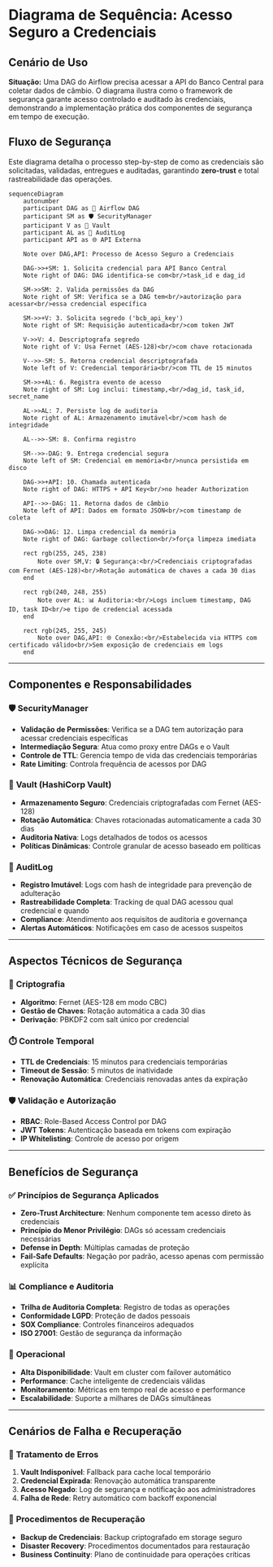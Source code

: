 # Diagrama de Sequência: Acesso Seguro a Credenciais

## Cenário de Uso
**Situação:** Uma DAG do Airflow precisa acessar a API do Banco Central para coletar dados de câmbio. O diagrama ilustra como o framework de segurança garante acesso controlado e auditado às credenciais, demonstrando a implementação prática dos componentes de segurança em tempo de execução.

## Fluxo de Segurança
Este diagrama detalha o processo step-by-step de como as credenciais são solicitadas, validadas, entregues e auditadas, garantindo **zero-trust** e total rastreabilidade das operações.

```mermaid
sequenceDiagram
    autonumber
    participant DAG as 🔄 Airflow DAG
    participant SM as 🛡️ SecurityManager
    participant V as 🔐 Vault
    participant AL as 📝 AuditLog
    participant API as 🌐 API Externa
    
    Note over DAG,API: Processo de Acesso Seguro a Credenciais
    
    DAG->>+SM: 1. Solicita credencial para API Banco Central
    Note right of DAG: DAG identifica-se com<br/>task_id e dag_id
    
    SM->>SM: 2. Valida permissões da DAG
    Note right of SM: Verifica se a DAG tem<br/>autorização para acessar<br/>essa credencial específica
    
    SM->>+V: 3. Solicita segredo ('bcb_api_key')
    Note right of SM: Requisição autenticada<br/>com token JWT
    
    V->>V: 4. Descriptografa segredo
    Note right of V: Usa Fernet (AES-128)<br/>com chave rotacionada
    
    V-->>-SM: 5. Retorna credencial descriptografada
    Note left of V: Credencial temporária<br/>com TTL de 15 minutos
    
    SM->>+AL: 6. Registra evento de acesso
    Note right of SM: Log inclui: timestamp,<br/>dag_id, task_id, secret_name
    
    AL->>AL: 7. Persiste log de auditoria
    Note right of AL: Armazenamento imutável<br/>com hash de integridade
    
    AL-->>-SM: 8. Confirma registro
    
    SM-->>-DAG: 9. Entrega credencial segura
    Note left of SM: Credencial em memória<br/>nunca persistida em disco
    
    DAG->>+API: 10. Chamada autenticada
    Note right of DAG: HTTPS + API Key<br/>no header Authorization
    
    API-->>-DAG: 11. Retorna dados de câmbio
    Note left of API: Dados em formato JSON<br/>com timestamp de coleta
    
    DAG->>DAG: 12. Limpa credencial da memória
    Note right of DAG: Garbage collection<br/>força limpeza imediata
    
    rect rgb(255, 245, 238)
        Note over SM,V: 🔒 Segurança:<br/>Credenciais criptografadas com Fernet (AES-128)<br/>Rotação automática de chaves a cada 30 dias
    end
    
    rect rgb(240, 248, 255)
        Note over AL: 📊 Auditoria:<br/>Logs incluem timestamp, DAG ID, task ID<br/>e tipo de credencial acessada
    end
    
    rect rgb(245, 255, 245)
        Note over DAG,API: 🌐 Conexão:<br/>Estabelecida via HTTPS com certificado válido<br/>Sem exposição de credenciais em logs
    end
```

---

## Componentes e Responsabilidades

### 🛡️ **SecurityManager**
- **Validação de Permissões**: Verifica se a DAG tem autorização para acessar credenciais específicas
- **Intermediação Segura**: Atua como proxy entre DAGs e o Vault
- **Controle de TTL**: Gerencia tempo de vida das credenciais temporárias
- **Rate Limiting**: Controla frequência de acessos por DAG

### 🔐 **Vault (HashiCorp Vault)**
- **Armazenamento Seguro**: Credenciais criptografadas com Fernet (AES-128)
- **Rotação Automática**: Chaves rotacionadas automaticamente a cada 30 dias
- **Auditoria Nativa**: Logs detalhados de todos os acessos
- **Políticas Dinâmicas**: Controle granular de acesso baseado em políticas

### 📝 **AuditLog**
- **Registro Imutável**: Logs com hash de integridade para prevenção de adulteração
- **Rastreabilidade Completa**: Tracking de qual DAG acessou qual credencial e quando
- **Compliance**: Atendimento aos requisitos de auditoria e governança
- **Alertas Automáticos**: Notificações em caso de acessos suspeitos

---

## Aspectos Técnicos de Segurança

### 🔐 **Criptografia**
- **Algoritmo**: Fernet (AES-128 em modo CBC)
- **Gestão de Chaves**: Rotação automática a cada 30 dias
- **Derivação**: PBKDF2 com salt único por credencial

### ⏱️ **Controle Temporal**
- **TTL de Credenciais**: 15 minutos para credenciais temporárias
- **Timeout de Sessão**: 5 minutos de inatividade
- **Renovação Automática**: Credenciais renovadas antes da expiração

### 🛡️ **Validação e Autorização**
- **RBAC**: Role-Based Access Control por DAG
- **JWT Tokens**: Autenticação baseada em tokens com expiração
- **IP Whitelisting**: Controle de acesso por origem

---

## Benefícios de Segurança

### ✅ **Princípios de Segurança Aplicados**
- **Zero-Trust Architecture**: Nenhum componente tem acesso direto às credenciais
- **Princípio do Menor Privilégio**: DAGs só acessam credenciais necessárias
- **Defense in Depth**: Múltiplas camadas de proteção
- **Fail-Safe Defaults**: Negação por padrão, acesso apenas com permissão explícita

### 📊 **Compliance e Auditoria**
- **Trilha de Auditoria Completa**: Registro de todas as operações
- **Conformidade LGPD**: Proteção de dados pessoais
- **SOX Compliance**: Controles financeiros adequados
- **ISO 27001**: Gestão de segurança da informação

### 🚀 **Operacional**
- **Alta Disponibilidade**: Vault em cluster com failover automático
- **Performance**: Cache inteligente de credenciais válidas
- **Monitoramento**: Métricas em tempo real de acesso e performance
- **Escalabilidade**: Suporte a milhares de DAGs simultâneas

---

## Cenários de Falha e Recuperação

### 🚨 **Tratamento de Erros**
1. **Vault Indisponível**: Fallback para cache local temporário
2. **Credencial Expirada**: Renovação automática transparente
3. **Acesso Negado**: Log de segurança e notificação aos administradores
4. **Falha de Rede**: Retry automático com backoff exponencial

### 🔄 **Procedimentos de Recuperação**
- **Backup de Credenciais**: Backup criptografado em storage seguro
- **Disaster Recovery**: Procedimentos documentados para restauração
- **Business Continuity**: Plano de continuidade para operações críticas
